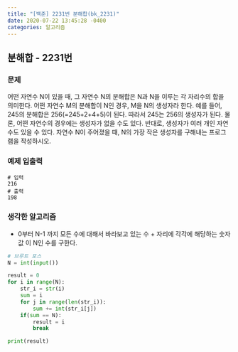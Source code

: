 ```yaml
---
title: "[백준] 2231번 분해합(bk_2231)"
date: 2020-07-22 13:45:28 -0400
categories: 알고리즘
---
```


## 분해합 - 2231번


### 문제
어떤 자연수 N이 있을 때, 그 자연수 N의 분해합은 N과 N을 이루는 각 자리수의 합을 의미한다. 어떤 자연수 M의 분해합이 N인 경우, M을 N의 생성자라 한다. 예를 들어, 245의 분해합은 256(=245+2+4+5)이 된다. 따라서 245는 256의 생성자가 된다. 물론, 어떤 자연수의 경우에는 생성자가 없을 수도 있다. 반대로, 생성자가 여러 개인 자연수도 있을 수 있다. 자연수 N이 주어졌을 때, N의 가장 작은 생성자를 구해내는 프로그램을 작성하시오.


### 예제 입출력

```
# 입력
216
# 출력
198
```

### 생각한 알고리즘
- 0부터 N-1 까지 모든 수에 대해서 바라보고 있는 수 + 자리에 각각에 해당하는 숫자값 이 N인 수를 구한다.

```python
# 브루트 포스
N = int(input())

result = 0
for i in range(N):
    str_i = str(i)
    sum = i
    for j in range(len(str_i)):
        sum += int(str_i[j])
    if(sum == N):
        result = i
        break

print(result)
```